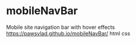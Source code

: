 # mobileNavBar
Mobile site navigation bar with hover effects 
https://pawsvlad.github.io/mobileNavBar/
html
css
